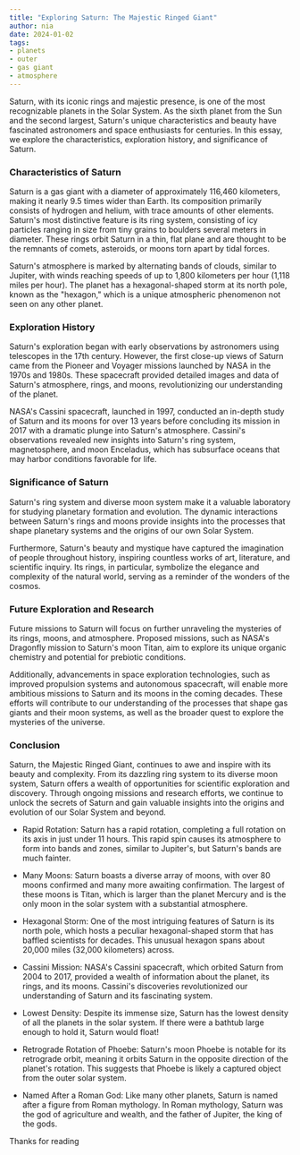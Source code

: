 ```yaml
---
title: "Exploring Saturn: The Majestic Ringed Giant"
author: nia
date: 2024-01-02
tags:
- planets
- outer
- gas giant
- atmosphere
---
```


Saturn, with its iconic rings and majestic presence, is one of the most recognizable planets in the Solar System. As the sixth planet from the Sun and the second largest, Saturn's unique characteristics and beauty have fascinated astronomers and space enthusiasts for centuries. In this essay, we explore the characteristics, exploration history, and significance of Saturn.

### Characteristics of Saturn

Saturn is a gas giant with a diameter of approximately 116,460 kilometers, making it nearly 9.5 times wider than Earth. Its composition primarily consists of hydrogen and helium, with trace amounts of other elements. Saturn's most distinctive feature is its ring system, consisting of icy particles ranging in size from tiny grains to boulders several meters in diameter. These rings orbit Saturn in a thin, flat plane and are thought to be the remnants of comets, asteroids, or moons torn apart by tidal forces.

Saturn's atmosphere is marked by alternating bands of clouds, similar to Jupiter, with winds reaching speeds of up to 1,800 kilometers per hour (1,118 miles per hour). The planet has a hexagonal-shaped storm at its north pole, known as the "hexagon," which is a unique atmospheric phenomenon not seen on any other planet.

### Exploration History

Saturn's exploration began with early observations by astronomers using telescopes in the 17th century. However, the first close-up views of Saturn came from the Pioneer and Voyager missions launched by NASA in the 1970s and 1980s. These spacecraft provided detailed images and data of Saturn's atmosphere, rings, and moons, revolutionizing our understanding of the planet.

NASA's Cassini spacecraft, launched in 1997, conducted an in-depth study of Saturn and its moons for over 13 years before concluding its mission in 2017 with a dramatic plunge into Saturn's atmosphere. Cassini's observations revealed new insights into Saturn's ring system, magnetosphere, and moon Enceladus, which has subsurface oceans that may harbor conditions favorable for life.

### Significance of Saturn

Saturn's ring system and diverse moon system make it a valuable laboratory for studying planetary formation and evolution. The dynamic interactions between Saturn's rings and moons provide insights into the processes that shape planetary systems and the origins of our own Solar System.

Furthermore, Saturn's beauty and mystique have captured the imagination of people throughout history, inspiring countless works of art, literature, and scientific inquiry. Its rings, in particular, symbolize the elegance and complexity of the natural world, serving as a reminder of the wonders of the cosmos.

### Future Exploration and Research

Future missions to Saturn will focus on further unraveling the mysteries of its rings, moons, and atmosphere. Proposed missions, such as NASA's Dragonfly mission to Saturn's moon Titan, aim to explore its unique organic chemistry and potential for prebiotic conditions.

Additionally, advancements in space exploration technologies, such as improved propulsion systems and autonomous spacecraft, will enable more ambitious missions to Saturn and its moons in the coming decades. These efforts will contribute to our understanding of the processes that shape gas giants and their moon systems, as well as the broader quest to explore the mysteries of the universe.

### Conclusion

Saturn, the Majestic Ringed Giant, continues to awe and inspire with its beauty and complexity. From its dazzling ring system to its diverse moon system, Saturn offers a wealth of opportunities for scientific exploration and discovery. Through ongoing missions and research efforts, we continue to unlock the secrets of Saturn and gain valuable insights into the origins and evolution of our Solar System and beyond.

- Rapid Rotation: Saturn has a rapid rotation, completing a full rotation on its axis in just under 11 hours. This rapid spin causes its atmosphere to form into bands and zones, similar to Jupiter's, but Saturn's bands are much fainter.

- Many Moons: Saturn boasts a diverse array of moons, with over 80 moons confirmed and many more awaiting confirmation. The largest of these moons is Titan, which is larger than the planet Mercury and is the only moon in the solar system with a substantial atmosphere.

- Hexagonal Storm: One of the most intriguing features of Saturn is its north pole, which hosts a peculiar hexagonal-shaped storm that has baffled scientists for decades. This unusual hexagon spans about 20,000 miles (32,000 kilometers) across.

- Cassini Mission: NASA's Cassini spacecraft, which orbited Saturn from 2004 to 2017, provided a wealth of information about the planet, its rings, and its moons. Cassini's discoveries revolutionized our understanding of Saturn and its fascinating system.

- Lowest Density: Despite its immense size, Saturn has the lowest density of all the planets in the solar system. If there were a bathtub large enough to hold it, Saturn would float!

- Retrograde Rotation of Phoebe: Saturn's moon Phoebe is notable for its retrograde orbit, meaning it orbits Saturn in the opposite direction of the planet's rotation. This suggests that Phoebe is likely a captured object from the outer solar system.

- Named After a Roman God: Like many other planets, Saturn is named after a figure from Roman mythology. In Roman mythology, Saturn was the god of agriculture and wealth, and the father of Jupiter, the king of the gods.

Thanks for reading